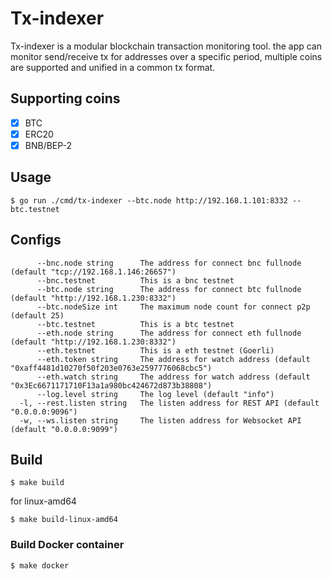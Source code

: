 # Tx-indexer
Tx-indexer is a modular blockchain transaction monitoring tool. the app can monitor send/receive tx for addresses over a specific period, multiple coins are supported and unified in a common tx format.

## Supporting coins
- [x] BTC
- [x] ERC20
- [x] BNB/BEP-2

## Usage
```
$ go run ./cmd/tx-indexer --btc.node http://192.168.1.101:8332 --btc.testnet
```
## Configs
```
      --bnc.node string      The address for connect bnc fullnode (default "tcp://192.168.1.146:26657")
      --bnc.testnet          This is a bnc testnet
      --btc.node string      The address for connect btc fullnode (default "http://192.168.1.230:8332")
      --btc.nodeSize int     The maximum node count for connect p2p (default 25)
      --btc.testnet          This is a btc testnet
      --eth.node string      The address for connect eth fullnode (default "http://192.168.1.230:8332")
      --eth.testnet          This is a eth testnet (Goerli)
      --eth.token string     The address for watch address (default "0xaff4481d10270f50f203e0763e2597776068cbc5")
      --eth.watch string     The address for watch address (default "0x3Ec6671171710F13a1a980bc424672d873b38808")
      --log.level string     The log level (default "info")
  -l, --rest.listen string   The listen address for REST API (default "0.0.0.0:9096")
  -w, --ws.listen string     The listen address for Websocket API (default "0.0.0.0:9099")

```
## Build 
```
$ make build
```
for linux-amd64
```
$ make build-linux-amd64
```

### Build Docker container
```
$ make docker
```
